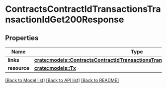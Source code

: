 # ContractsContractIdTransactionsTransactionIdGet200Response

## Properties

Name | Type | Description | Notes
------------ | ------------- | ------------- | -------------
**links** | [**crate::models::ContractsContractIdTransactionsTransactionIdGet200ResponseLinks**](_contracts__contractId__transactions__transactionId__get_200_response_links.md) |  | 
**resource** | [**crate::models::Tx**](Tx.md) |  | 

[[Back to Model list]](../README.md#documentation-for-models) [[Back to API list]](../README.md#documentation-for-api-endpoints) [[Back to README]](../README.md)


